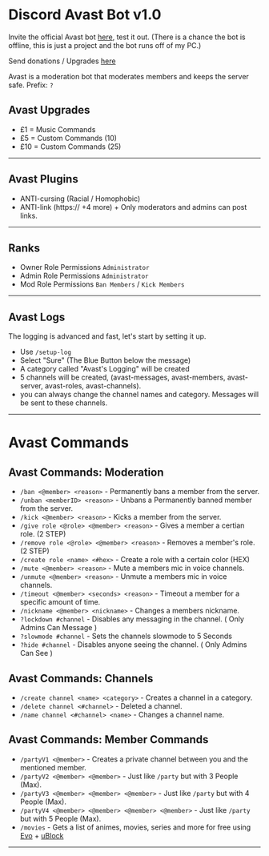 # Discord Avast Bot v1.0
Invite the official Avast bot [here](https://discord.com/api/oauth2/authorize?client_id=1065476974358835260&permissions=1110214634582&scope=bot), test it out. (There is a chance the bot is offline, this is just a project and the bot runs off of my PC.)

Send donations / Upgrades [here](https://www.paypal.com/paypalme/kioxs)

Avast is a moderation bot that moderates members and keeps the server safe. 
Prefix: `?`
## Avast Upgrades 
- £1 = Music Commands
- £5 = Custom Commands (10)
- £10 = Custom Commands (25)
- -------
## Avast Plugins
- ANTI-cursing (Racial / Homophobic)
- ANTI-link (https:// +4 more) + Only moderators and admins can post links.
- -------
## Ranks
- Owner Role Permissions `Administrator`
- Admin Role Permissions `Administrator`
- Mod Role Permissions `Ban Members` / `Kick Members`
- -------
## Avast Logs 
The logging is advanced and fast, let's start by setting it up.
- Use `/setup-log`
- Select "Sure" (The Blue Button below the message)
- A category called "Avast's Logging" will be created 
- 5 channels will be created, (avast-messages, avast-members, avast-server, avast-roles, avast-channels).
- you can always change the channel names and category.
Messages will be sent to these channels.
- -------
# Avast Commands
## Avast Commands: Moderation
- `/ban <@member> <reason>` - Permanently bans a member from the server.
- `/unban <memberID> <reason>` - Unbans a Permanently banned member from the server.
- `/kick <@member> <reason>` - Kicks a member from the server.
- `/give role <@role> <@member> <reason>` - Gives a member a certian role. (2 STEP)
- `/remove role <@role> <@member> <reason>` - Removes a member's role. (2 STEP)
- `/create role <name> <#hex>` - Create a role with a certain color (HEX) 
- `/mute <@member> <reason>` - Mute a members mic in voice channels.
- `/unmute <@member> <reason>` - Unmute a members mic in voice channels.
- `/timeout <@member> <seconds> <reason>` - Timeout a member for a specific amount of time.
- `/nickname <@member> <nickname>` - Changes a members nickname.
- `?lockdown #channel` - Disables any messaging in the channel. ( Only Admins Can Message ) 
- `?slowmode #channel` - Sets the channels slowmode to 5 Seconds
- `?hide #channel` - Disables anyone seeing the channel. ( Only Admins Can See ) 
## Avast Commands: Channels
- `/create channel <name> <category>` - Creates a channel in a category.
- `/delete channel <#channel>` - Deleted a channel.
- `/name channel <#channel> <name>` - Changes a channel name.
## Avast Commands: Member Commands
- `/partyV1 <@member>` - Creates a private channel between you and the mentioned member.
- `/partyV2 <@member> <@member>` - Just like `/party` but with 3 People (Max). 
- `/partyV3 <@member> <@member> <@member>` - Just like `/party` but with 4 People (Max). 
- `/partyV4 <@member> <@member> <@member> <@member>` - Just like `/party` but with 5 People (Max). 
- `/movies` - Gets a list of animes, movies, series and more for free using [Evo](https://ev01.to) + [uBlock](https://chrome.google.com/webstore/detail/ublock-origin/cjpalhdlnbpafiamejdnhcphjbkeiagm?hl=en)
- -------
